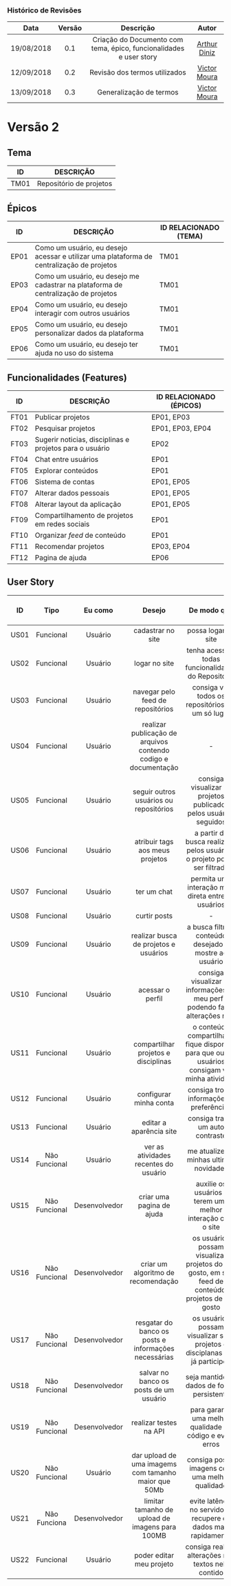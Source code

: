 ### Histórico de Revisões

| Data       | Versão | Descrição            |         Autor             |
|:----------:|:------:|:--------------------:|:-------------------------:|
| 19/08/2018 | 0.1 | Criação do Documento com tema, épico, funcionalidades e user story  | [Arthur Diniz](https://github.com/arthurbdiniz) |
| 12/09/2018 | 0.2 | Revisão dos termos utilizados  | [Victor Moura](https://github.com/victorcmoura) |
| 13/09/2018 | 0.3 | Generalização de termos  | [Victor Moura](https://github.com/victorcmoura) |

# Versão 2

## Tema
| ID | DESCRIÇÃO |
|----|-----------|
|TM01| Repositório de projetos|

## Épicos
| ID | DESCRIÇÃO | ID RELACIONADO (TEMA) |
|----|-----------|----------------|
| EP01 | Como um usuário, eu desejo acessar e utilizar uma plataforma de centralização de projetos | TM01 |
| EP03 | Como um usuário, eu desejo me cadastrar na plataforma de centralização de projetos | TM01 |
| EP04 | Como um usuário, eu desejo interagir com outros usuários | TM01 |
| EP05 | Como um usuário, eu desejo personalizar dados da plataforma | TM01 |
| EP06 | Como um usuário, eu desejo ter ajuda no uso do sistema | TM01 |

## Funcionalidades (Features)
| ID | DESCRIÇÃO | ID RELACIONADO (ÉPICOS) |
|----|-----------|----------------|
| FT01 | Publicar projetos | EP01, EP03 |
| FT02 | Pesquisar projetos | EP01, EP03, EP04 |
| FT03 | Sugerir noticias, disciplinas e projetos  para o usuário | EP02 |
| FT04 | Chat entre usuários | EP01 |
| FT05 | Explorar conteúdos | EP01 |
| FT06 | Sistema de contas | EP01, EP05 |
| FT07 | Alterar dados pessoais | EP01, EP05 |
| FT08 | Alterar layout da aplicação | EP01, EP05 |
| FT09 | Compartilhamento de projetos em redes sociais | EP01 |
| FT10 | Organizar _feed_ de conteúdo | EP01 |
| FT11 | Recomendar projetos | EP03, EP04 |
| FT12 | Pagina de ajuda | EP06 |

## User Story

|    ID   |      Tipo     |     Eu como    |      Desejo       | De modo que | Prioridade | Status    | ID RELACIONADO (FEATURES) |
|:-------:|:-------------:|:--------------:|:-----------------:|:-----------:|:----------:|:---------:|:-------------------------------:|
|    US01    |   Funcional   | Usuário        | cadastrar no site | possa logar no site | Alta | To Do | FT06 |
|    US02    |   Funcional   | Usuário        | logar no site | tenha acesso a todas funcionalidades do Repositório | Alta | To Do | FT06 |
|    US03    |   Funcional   | Usuário        | navegar pelo feed de repositórios |    consiga ver todos os repositórios em um só lugar | Alta | To Do | FT02, FT03, FT10 |
|    US04    |   Funcional   | Usuário        | realizar publicação de arquivos contendo codigo e documentação | - | Alta | To Do | FT01 |
|    US05    |   Funcional   | Usuário        | seguir outros usuários ou repositórios | consiga visualizar os projetos publicados pelos usuários seguidos | Alta | To Do | FT02, FT03 |
|    US06    |   Funcional   | Usuário        | atribuir tags aos meus projetos | a partir da busca realizada pelos usuários, o projeto possa ser filtrado | Alta | To Do | FT05 |
|    US07    |   Funcional   | Usuário        | ter um chat | permita uma interação mais direta entre os usuários | Baixa | To Do | FT04 |
|    US08    |   Funcional   | Usuário        | curtir posts | - | Media | To Do | FT02 |
|    US09    |   Funcional   | Usuário        | realizar busca de projetos e usuários | a busca filtre o conteúdo desejado e mostre ao usuário | Alta | To Do | FT05 |
|    US10    |   Funcional   | Usuário        | acessar o perfil | consiga visualizar as informações de meu perfil, podendo fazer alterações nele  | Média | To Do | FT07 |
|    US11    |   Funcional   | Usuário        | compartilhar projetos e disciplinas | o conteúdo compartilhado fique disponível para que outros usuários consigam ver minha atividade | Média | To Do | FT09 |
|    US12    |   Funcional   | Usuário        | configurar minha conta | consiga trocar informações e preferências | Média |To Do | FT08 |
|    US13    |   Funcional   | Usuário        | editar a aparência site | consiga trazer um auto contraste | Baixa| To Do | FT08 |
|    US14    | Não Funcional | Usuário        | ver as atividades recentes do usuário | me atualize de minhas ultimas novidades | Baixa | To Do |  FT10 |
|    US15    | Não Funcional | Desenvolvedor  | criar uma pagina de ajuda | auxilie os usuários a terem uma melhor interação com o site | Média | To Do | FT12
|    US16    |   Não Funcional   | Desenvolvedor  | criar um algoritmo de recomendação | os usuários possam visualizar projetos do seu gosto, em seu feed de conteúdo, projetos de seu gosto | Alta| To Do | FT11
|    US17    |   Não Funcional   | Desenvolvedor  | resgatar do banco os posts e informações necessárias | os usuários possam visualizar seus projetos e disciplanas que já participou | Alta | To Do| FT05
|    US18    |   Não Funcional   | Desenvolvedor  | salvar no banco os posts de um usuário | seja mantido os dados de forma persistente | Alta | To Do | FT05
|    US19    | Não Funcional | Desenvolvedor  | realizar testes na API  | para garantir uma melhor qualidade do código e evitar erros|  Média | To Do | -
|    US20    | Não Funcional | Usuário        | dar upload de uma imagems com tamanho maior que 50Mb | consiga postar imagens com uma melhor qualidade | Média | To Do | FT01
|    US21    | Não Funciona  | Desenvolvedor  | limitar tamanho de upload de imagens para 100MB | evite latência no servidor e recupere os dados mais rapidamente | Alta | To Do | FT01
|    US22    |   Funcional   | Usuário        | poder editar meu projeto | consiga realizar alterações nos textos nele contido | Alta | To Do | FT10 |
